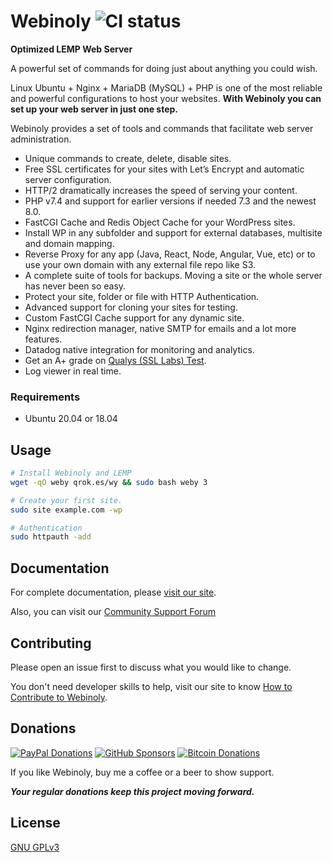 # Webinoly ![CI status](https://img.shields.io/badge/build-passing-brightgreen.svg)

**Optimized LEMP Web Server**

A powerful set of commands for doing just about anything you could wish.

Linux Ubuntu + Nginx + MariaDB (MySQL) + PHP is one of the most reliable and powerful configurations to host your websites. **With Webinoly you can set up your web server in just one step.**

Webinoly provides a set of tools and commands that facilitate web server administration.
- Unique commands to create, delete, disable sites.
- Free SSL certificates for your sites with Let’s Encrypt and automatic server configuration.
- HTTP/2 dramatically increases the speed of serving your content.
- PHP v7.4 and support for earlier versions if needed 7.3 and the newest 8.0.
- FastCGI Cache and Redis Object Cache for your WordPress sites.
- Install WP in any subfolder and support for external databases, multisite and domain mapping.
- Reverse Proxy for any app (Java, React, Node, Angular, Vue, etc) or to use your own domain with any external file repo like S3.
- A complete suite of tools for backups. Moving a site or the whole server has never been so easy.
- Protect your site, folder or file with HTTP Authentication.
- Advanced support for cloning your sites for testing.
- Custom FastCGI Cache support for any dynamic site.
- Nginx redirection manager, native SMTP for emails and a lot more features.
- Datadog native integration for monitoring and analytics.
- Get an A+ grade on [Qualys (SSL Labs) Test](https://www.ssllabs.com/ssltest/).
- Log viewer in real time.

### Requirements
* Ubuntu 20.04 or 18.04

## Usage

```bash
# Install Webinoly and LEMP
wget -qO weby qrok.es/wy && sudo bash weby 3

# Create your first site.
sudo site example.com -wp

# Authentication
sudo httpauth -add
```

## Documentation
For complete documentation, please [visit our site](https://webinoly.com/en/).

Also, you can visit our [Community Support Forum](https://webinoly.com/support/)

## Contributing
Please open an issue first to discuss what you would like to change.

You don't need developer skills to help, visit our site to know [How to Contribute to Webinoly](https://webinoly.com/en/contribute/).

## Donations

[![PayPal Donations](https://cdn.qrokes.com/media/paypal-webinoly-donate.png)](https://www.paypal.me/qrokes)
[![GitHub Sponsors](https://cdn.qrokes.com/media/github-sponsors.png)](https://github.com/sponsors/QROkes)
[![Bitcoin Donations](https://cdn.qrokes.com/media/bitcoin-webinoly-donate.png)](https://www.blockchain.com/en/btc/address/1E3Ybo5UcvaAr1MoK4nBnMRFFY9aEMiku3)

If you like Webinoly, buy me a coffee or a beer to show support.

**_Your regular donations keep this project moving forward._**

## License
[GNU GPLv3](https://choosealicense.com/licenses/gpl-3.0/)